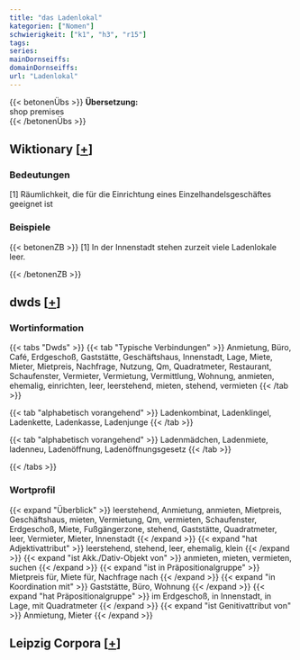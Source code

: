 ```yaml
---
title: "das Ladenlokal"
kategorien: ["Nomen"]
schwierigkeit: ["k1", "h3", "r15"]
tags:
series:
mainDornseiffs:
domainDornseiffs:
url: "Ladenlokal"
---
```


{{< betonenÜbs >}}
**Übersetzung:**  
shop  premises  
{{< /betonenÜbs >}}

## Wiktionary [[+](https://de.wiktionary.org/wiki/Ladenlokal)]

### Bedeutungen
[1] Räumlichkeit, die für die Einrichtung eines Einzelhandelsgeschäftes geeignet ist  

### Beispiele
{{< betonenZB >}}
[1] In der Innenstadt stehen zurzeit viele Ladenlokale leer.  

{{< /betonenZB >}}


## dwds [[+](https://www.dwds.de/wb/Ladenlokal)]

### Wortinformation
{{< tabs "Dwds" >}}
{{< tab "Typische Verbindungen" >}}
Anmietung, Büro, Café, Erdgeschoß, Gaststätte, Geschäftshaus, Innenstadt, Lage, Miete, Mieter, Mietpreis, Nachfrage, Nutzung, Qm, Quadratmeter, Restaurant, Schaufenster, Vermieter, Vermietung, Vermittlung, Wohnung, anmieten, ehemalig, einrichten, leer, leerstehend, mieten, stehend, vermieten
{{< /tab >}}

{{< tab "alphabetisch vorangehend" >}}
Ladenkombinat, Ladenklingel, Ladenkette, Ladenkasse, Ladenjunge
{{< /tab >}}

{{< tab "alphabetisch vorangehend" >}}
Ladenmädchen, Ladenmiete, ladenneu, Ladenöffnung, Ladenöffnungsgesetz
{{< /tab >}}

{{< /tabs >}}

### Wortprofil
{{< expand "Überblick" >}} leerstehend, Anmietung, anmieten, Mietpreis, Geschäftshaus, mieten, Vermietung, Qm, vermieten, Schaufenster, Erdgeschoß, Miete, Fußgängerzone, stehend, Gaststätte, Quadratmeter, leer, Vermieter, Mieter, Innenstadt {{< /expand >}}
{{< expand "hat Adjektivattribut" >}} leerstehend, stehend, leer, ehemalig, klein {{< /expand >}}
{{< expand "ist Akk./Dativ-Objekt von" >}} anmieten, mieten, vermieten, suchen {{< /expand >}}
{{< expand "ist in Präpositionalgruppe" >}} Mietpreis für, Miete für, Nachfrage nach {{< /expand >}}
{{< expand "in Koordination mit" >}} Gaststätte, Büro, Wohnung {{< /expand >}}
{{< expand "hat Präpositionalgruppe" >}} im Erdgeschoß, in Innenstadt, in Lage, mit Quadratmeter {{< /expand >}}
{{< expand "ist Genitivattribut von" >}} Anmietung, Mieter {{< /expand >}}

## Leipzig Corpora [[+](https://corpora.uni-leipzig.de/en/res?word=Ladenlokal&corpusId=deu_newscrawl-public_2018)]

